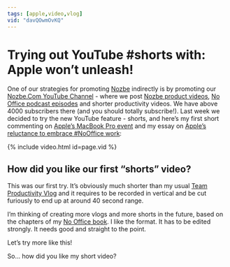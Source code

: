 ```yaml
---
tags: [apple,video,vlog]
vid: "davQOwmOvKQ"
---
```


# Trying out YouTube #shorts with: Apple won’t unleash!

One of our strategies for promoting [Nozbe][n] indirectly is by promoting our [Nozbe.Com YouTube Channel](https://www.youtube.com/nozbecom) - where we post [Nozbe product videos](/nozbe/), [No Office podcast episodes](/noofficefm/) and shorter productivity videos. We have above 4000 subscribers there (and you should totally subscribe!). Last week we decided to try the new YouTube feature - shorts, and here’s my first short commenting on [Apple’s MacBook Pro event](/nooffice-28/) and my essay on [Apple’s reluctance to embrace #NoOffice work](/felxibility/):

{% include video.html id=page.vid %}

<!--More-->

## How did you like our first “shorts” video?

This was our first try. It’s obviously much shorter than my usual [Team Productivity Vlog](/vlog/) and it requires to be recorded in vertical and be cut furiously to end up at around 40 second range.

I’m thinking of creating more vlogs and more shorts in the future, based on the chapters of my [No Office book](https://NoOffice.org/). I like the format. It has to be edited strongly. It needs good and straight to the point.

Let’s try more like this!

So… how did you like my short video?


[n]: https://michael.gratis/nozbe
[np]: https://michael.gratis/nozbepersonal